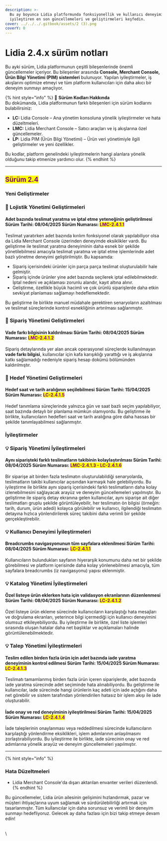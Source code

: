 ```yaml
---
description: >-
  Bu ay boyunca Lidia platformunda fonksiyonellik ve kullanıcı deneyimini
  iyileştiren en son güncellemeleri ve geliştirmeleri keşfedin.
cover: ../../../.gitbook/assets/2 (3).png
coverY: 0
---
```


# Lidia 2.4.x sürüm notları

Bu ayki sürüm, Lidia platformunun çeşitli bileşenlerinde önemli güncellemeler içeriyor. Bu bileşenler arasında **Console, Merchant Console, Ürün Bilgi Yönetimi (PIM) sistemleri** bulunuyor. Yapılan iyileştirmeler, iş akışlarını optimize etmeyi ve tüm platform kullanıcıları için daha akıcı bir deneyim sunmayı amaçlıyor.

{% hint style="info" %}
🔎 **Sürüm Kodları Hakkında**\
Bu dokümanda, Lidia platformunun farklı bileşenleri için sürüm kodlarını bulabilirsiniz:

* **LC:** Lidia Console – Ana yönetim konsoluna yönelik iyileştirmeler ve hata düzeltmeleri.
* **LMC:** Lidia Merchant Console – Satıcı araçları ve iş akışlarına özel güncellemeler.
* **LP:** Lidia PIM (Ürün Bilgi Yönetimi) – Ürün veri yönetimiyle ilgili geliştirmeler ve yeni özellikler.

Bu kodlar, platform genelindeki iyileştirmelerin hangi alanlara yönelik olduğunu takip etmenize yardımcı olur.
{% endhint %}

***

## <mark style="color:purple;">**Sürüm 2.4**</mark>

### Yeni Geliştirmeler

### 🎯 **Lojistik Yönetimi Geliştirmeleri**

#### **Adet bazında teslimat yaratma ve iptal etme yeteneğinin geliştirilmesi** Sürüm Tarihi: 08/04/2025 Sürüm Numarası: <mark style="color:purple;">LMC-2.4.1.1</mark>

Teslimat yaratırken adet bazında kırılım fonksiyonel olarak yapılabiliyor olsa da Lidia Merchant Console üzerinden deneyimde  eksiklikler vardı. Bu geliştirme ile teslimat yaratma deneyiminin daha esnek bir şekilde yönetilebilmesi amacıyla teslimat yaratma ve iptal etme işlemlerinde adet bazlı yönetme deneyimi geliştirilmiştir. Bu kapsamda:

* Sipariş içerisindeki ürünler için parça parça teslimat oluşturulabilir hale gelmiştir.
* Sipariş içinde ürünler yine adet bazında seçilerek iptal edilebilmektedir. İptal nedeni ve açıklaması zorunlu alandır, kayıt altına alınır.
* Geliştirme, özellikle büyük hacimli ve çok ürünlü siparişlerde daha etkin sevkiyat planlaması sağlamayı hedeflemektedir.

Bu geliştirme ile birlikte manuel müdahale gerektiren senaryoların azaltılması ve teslimat süreçlerinde kontrol esnekliğinin artırılması sağlanmıştır.



### 🎯 **Sipariş Yönetimi Geliştirmeleri**

#### **Vade farkı bilgisinin kaldırılması** Sürüm Tarihi: 08/04/2025 Sürüm Numarası: <mark style="color:purple;">LMC-2.4.1.2</mark>

Sipariş detaylarında yer alan ancak operasyonel süreçlerde kullanılmayan **vade farkı bilgisi**, kullanıcılar için kafa karışıklığı yarattığı ve iş akışlarına katkı sağlamadığı nedeniyle sipariş hesap dokümü bölümünden kaldırılmıştır.





### 🎯 **Hedef Yönetimi Geliştirmeleri**

#### **Hedef saat ve tarih aralığının seçilebilmesi** Sürüm Tarihi: 15/04/2025 Sürüm Numarası: <mark style="color:purple;">LC-2.4.1.5</mark>

Hedef tanımlama süreçlerinde yalnızca gün ve saat bazlı seçim yapılabiliyor, saat bazında detaylı bir planlama mümkün olamıyordu. Bu geliştirme ile birlikte, kullanıcıların hedefleri saat ve tarih aralığına göre daha hassas bir şekilde tanımlayabilmesi sağlanmıştır.&#x20;





### İyileştirmeler

### 💡 **Sipariş Yönetimi İyileştirmeleri**

#### Aynı siparişteki farklı teslimatların takibinin kolaylaştırılması Sürüm Tarihi: 08/04/2025 Sürüm Numarası: <mark style="color:purple;">LMC-2.4.1.3 - LC-2.4.1.6</mark>

Bir siparişe ait birden fazla teslimatın oluşturulabildiği senaryolarda, teslimatların takibi kullanıcılar açısından karmaşık hale gelebiliyordu. Bu iyileştirme ile birlikte aynı sipariş içerisindeki farklı teslimatların daha kolay izlenebilmesini sağlayacak arayüz ve deneyim güncellemeleri yapılmıştır. Bu geliştirme ile sipariş detay ekranına gelen kullanıcılar, aynı siparişe ait diğer teslimatları gruplu şekilde görüntüleyebilir,  her teslimatın ön bilgisi (örneğin: tarih, durum, ürün adedi) kolayca görülebilir ve kullanıcı, ilgilendiği teslimatın detayına hızlıca yönlendirilerek süreç takibini daha verimli bir şekilde gerçekleştirebilir.





### 💡 **Kullanıcı Deneyimi İyileştirmeleri**

#### Breadcrumbs navigasyonunun tüm sayfalara eklenilmesi Sürüm Tarihi: 08/04/2025 Sürüm Numarası: <mark style="color:purple;">LC-2.4.1.1</mark>

Kullanıcıların bulundukları sayfanın hiyerarşik konumunu daha net bir şekilde görebilmesi ve platform içerisinde daha kolay yönlenebilmesi amacıyla, tüm sayfalara breadcrumbs (iz navigasyonu) yapısı eklenmiştir.



### 💡 **Katalog Yönetimi İyileştirmeleri**

#### Özel listeye ürün eklerken hata için validasyon ekranlarının düzenlenmesi Sürüm Tarihi: 08/04/2025 Sürüm Numarası: <mark style="color:purple;">LC-2.4.1.2</mark>

Özel listeye ürün ekleme sürecinde kullanıcıların karşılaştığı hata mesajları ve doğrulama ekranları, yeterince bilgi içermediği  için kullanıcı deneyimini olumsuz etkileyebiliyordu. Bu iyileştirme ile birlikte, özel liste işlemleri sırasında oluşan hatalar daha net başlıklar ve açıklamaları halinde görüntülenebilmektedir.&#x20;



### 💡 **Talep Yönetimi İyileştirmeleri**

#### Teslim edilen birden fazla ürün için adet bazında iade yaratma deneyiminin kontrol edilmesi Sürüm Tarihi: 15/04/2025 Sürüm Numarası: <mark style="color:purple;">LC-2.4.1.3</mark>

Teslimatı tamamlanmış birden fazla ürün içeren siparişlerde, adet bazında iade yaratma sürecinde adet seçiminde hata alınabiliyordu.  Bu geliştirme ile kullanıcılar, iade sürecinde hangi ürünlerin kaç adeti için iade açtığını daha net görebilir ve sistem tarafından yönlendirilen hatasız bir işlem akışı ile iade oluşturabilir.&#x20;



#### İade onay ve red deneyiminin iyileştirilmesi Sürüm Tarihi: 15/04/2025 Sürüm Numarası: <mark style="color:purple;">LC-2.4.1.4</mark>

İade taleplerinin onaylanması veya reddedilmesi sürecinde kullanıcıların karşılaştığı yönlendirme eksiklikleri, işlem adımlarının anlaşılmasını zorlaştırabiliyordu. Bu iyileştirme ile birlikte, iade sürecinin onay ve red adımlarına yönelik arayüz ve deneyim güncellemeleri yapılmıştır.





***

{% hint style="info" %}
### **Hata Düzeltmeleri**

* Lidia Merchant Console'da dışarı aktarılan envanter verileri düzenlendi.
{% endhint %}





Bu güncellemeler, Lidia ürün ailesinin gelişimini hızlandırmak, pazar ve müşteri ihtiyaçlarına uyum sağlamak ve sürdürülebilirliği artırmak için tasarlanmıştır. Tüm kullanıcılar için daha sorunsuz ve verimli bir deneyim sunmayı hedefliyoruz. Gelecek ay daha fazlası için bizi takip etmeye devam edin!



\
\
